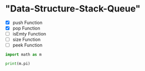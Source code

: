 # "Data-Structure-Stack-Queue"

* [x] push Function
* [x] pop Function
* [ ] isEmty Function
* [ ] size Function
* [ ] peek Function

```python
import math as m

print(m.pi)

```
